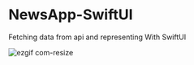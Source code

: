 # NewsApp-SwiftUI
Fetching data from api and representing With SwiftUI

![ezgif com-resize](https://user-images.githubusercontent.com/61670926/81620959-705e9380-93ed-11ea-8df7-b68829e14324.gif)
